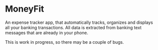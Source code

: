 MoneyFit
========

An expense tracker app, that automatically tracks, organizes and displays all your banking transactions. All data is extracted from banking text messages that are already in your phone.

This is work in progress, so there may be a couple of bugs.
